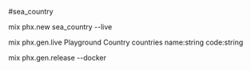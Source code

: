 #sea_country

mix phx.new sea_country --live

mix phx.gen.live Playground Country countries name:string code:string

 mix phx.gen.release --docker
